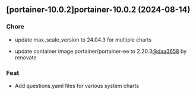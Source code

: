 

## [portainer-10.0.2]portainer-10.0.2 (2024-08-14)

### Chore



- update max_scale_version to 24.04.3 for multiple charts

- update container image portainer/portainer-ee to 2.20.3[@daa3658](https://github.com/daa3658) by renovate

### Feat



- Add questions.yaml files for various system charts